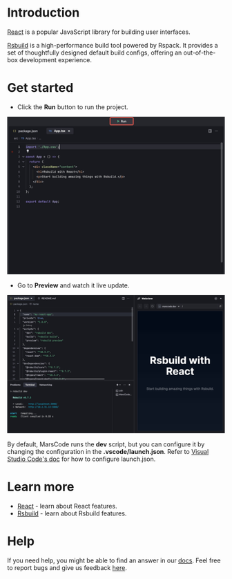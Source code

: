 # Introduction

[React](https://reactjs.org/) is a popular JavaScript library for building user interfaces.

[Rsbuild](https://rsbuild.dev/) is a high-performance build tool powered by Rspack. It provides a set of thoughtfully designed default build configs, offering an out-of-the-box development experience.

# Get started

- Click the **Run** button to run the project.

![Run](../../images/native_nodejs_react/run.jpeg)

- Go to **Preview** and watch it live update.

![Preview](../../images/native_nodejs_react/preview.jpeg)

By default, MarsCode runs the **dev** script, but you can configure it by changing the configuration in the **.vscode/launch.json**. Refer to [Visual Studio Code's doc](https://code.visualstudio.com/docs/editor/debugging) for how to configure launch.json.

# Learn more

- [React](https://react.dev/learn) - learn about React features.
- [Rsbuild](https://rsbuild.dev) - learn about Rsbuild features.

# Help

If you need help, you might be able to find an answer in our [docs](https://docs.marscode.com/). Feel free to report bugs and give us feedback [here](https://discord.gg/qtVMXEDbRw).
